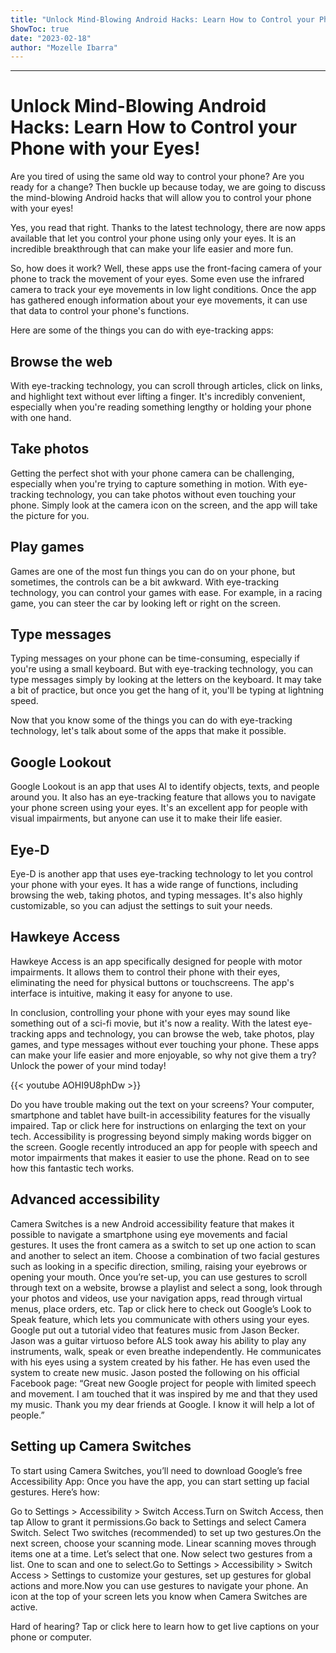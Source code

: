 ```yaml
---
title: "Unlock Mind-Blowing Android Hacks: Learn How to Control your Phone with your Eyes!"
ShowToc: true 
date: "2023-02-18"
author: "Mozelle Ibarra"
---
```

*****
# Unlock Mind-Blowing Android Hacks: Learn How to Control your Phone with your Eyes!

Are you tired of using the same old way to control your phone? Are you ready for a change? Then buckle up because today, we are going to discuss the mind-blowing Android hacks that will allow you to control your phone with your eyes!

Yes, you read that right. Thanks to the latest technology, there are now apps available that let you control your phone using only your eyes. It is an incredible breakthrough that can make your life easier and more fun.

So, how does it work? Well, these apps use the front-facing camera of your phone to track the movement of your eyes. Some even use the infrared camera to track your eye movements in low light conditions. Once the app has gathered enough information about your eye movements, it can use that data to control your phone's functions.

Here are some of the things you can do with eye-tracking apps:

## Browse the web

With eye-tracking technology, you can scroll through articles, click on links, and highlight text without ever lifting a finger. It's incredibly convenient, especially when you're reading something lengthy or holding your phone with one hand.

## Take photos

Getting the perfect shot with your phone camera can be challenging, especially when you're trying to capture something in motion. With eye-tracking technology, you can take photos without even touching your phone. Simply look at the camera icon on the screen, and the app will take the picture for you.

## Play games

Games are one of the most fun things you can do on your phone, but sometimes, the controls can be a bit awkward. With eye-tracking technology, you can control your games with ease. For example, in a racing game, you can steer the car by looking left or right on the screen.

## Type messages

Typing messages on your phone can be time-consuming, especially if you're using a small keyboard. But with eye-tracking technology, you can type messages simply by looking at the letters on the keyboard. It may take a bit of practice, but once you get the hang of it, you'll be typing at lightning speed.

Now that you know some of the things you can do with eye-tracking technology, let's talk about some of the apps that make it possible.

## Google Lookout

Google Lookout is an app that uses AI to identify objects, texts, and people around you. It also has an eye-tracking feature that allows you to navigate your phone screen using your eyes. It's an excellent app for people with visual impairments, but anyone can use it to make their life easier.

## Eye-D

Eye-D is another app that uses eye-tracking technology to let you control your phone with your eyes. It has a wide range of functions, including browsing the web, taking photos, and typing messages. It's also highly customizable, so you can adjust the settings to suit your needs.

## Hawkeye Access

Hawkeye Access is an app specifically designed for people with motor impairments. It allows them to control their phone with their eyes, eliminating the need for physical buttons or touchscreens. The app's interface is intuitive, making it easy for anyone to use.

In conclusion, controlling your phone with your eyes may sound like something out of a sci-fi movie, but it's now a reality. With the latest eye-tracking apps and technology, you can browse the web, take photos, play games, and type messages without ever touching your phone. These apps can make your life easier and more enjoyable, so why not give them a try? Unlock the power of your mind today!

{{< youtube AOHI9U8phDw >}} 



Do you have trouble making out the text on your screens? Your computer, smartphone and tablet have built-in accessibility features for the visually impaired. Tap or click here for instructions on enlarging the text on your tech.
Accessibility is progressing beyond simply making words bigger on the screen. Google recently introduced an app for people with speech and motor impairments that makes it easier to use the phone. Read on to see how this fantastic tech works. 

 
## Advanced accessibility


Camera Switches is a new Android accessibility feature that makes it possible to navigate a smartphone using eye movements and facial gestures. It uses the front camera as a switch to set up one action to scan and another to select an item. 
Choose a combination of two facial gestures such as looking in a specific direction, smiling, raising your eyebrows or opening your mouth. 
Once you’re set-up, you can use gestures to scroll through text on a website, browse a playlist and select a song, look through your photos and videos, use your navigation apps, read through virtual menus, place orders, etc. 
Tap or click here to check out Google’s Look to Speak feature, which lets you communicate with others using your eyes.
Google put out a tutorial video that features music from Jason Becker. Jason was a guitar virtuoso before ALS took away his ability to play any instruments, walk, speak or even breathe independently. He communicates with his eyes using a system created by his father. He has even used the system to create new music. 
Jason posted the following on his official Facebook page:
“Great new Google project for people with limited speech and movement. I am touched that it was inspired by me and that they used my music. Thank you my dear friends at Google. I know it will help a lot of people.”

 
## Setting up Camera Switches 


​​To start using Camera Switches, you’ll need to download Google’s free Accessibility App:
Once you have the app, you can start setting up facial gestures. Here’s how:

 
Go to Settings > Accessibility > Switch Access.Turn on Switch Access, then tap Allow to grant it permissions.Go back to Settings and select Camera Switch. Select Two switches (recommended) to set up two gestures.On the next screen, choose your scanning mode. Linear scanning moves through items one at a time. Let’s select that one. Now select two gestures from a list. One to scan and one to select.Go to Settings > Accessibility > Switch Access > Settings to customize your gestures, set up gestures for global actions and more.Now you can use gestures to navigate your phone. An icon at the top of your screen lets you know when Camera Switches are active. 


Hard of hearing? Tap or click here to learn how to get live captions on your phone or computer.




